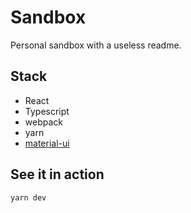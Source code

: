 # Sandbox

Personal sandbox with a useless readme.

## Stack

* React
* Typescript
* webpack
* yarn
* [material-ui](https://github.com/mui-org/material-ui)

## See it in action

`yarn dev`